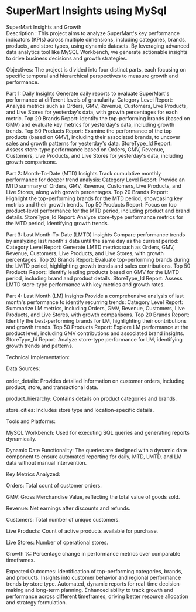 # SuperMart Insights using MySql
SuperMart Insights and Growth<br/>
Description :
This project aims to analyze SuperMart's key performance indicators (KPIs) across multiple dimensions, including categories, brands, products, and store types, using dynamic datasets. By leveraging advanced data analytics tool like MySQL Workbench, we generate actionable insights to drive business decisions and growth strategies.

Objectives:
The project is divided into four distinct parts, each focusing on specific temporal and hierarchical perspectives to measure growth and performance.

Part 1: Daily Insights
Generate daily reports to evaluate SuperMart's performance at different levels of granularity:
Category Level Report: Analyze metrics such as Orders, GMV, Revenue, Customers, Live Products, and Live Stores for yesterday's data, with growth percentages for each metric.
Top 20 Brands Report: Identify the top-performing brands (based on GMV) and evaluate key metrics for yesterday's data, including growth trends.
Top 50 Products Report: Examine the performance of the top products (based on GMV), including their associated brands, to uncover sales and growth patterns for yesterday's data.
StoreType_Id Report: Assess store-type performance based on Orders, GMV, Revenue, Customers, Live Products, and Live Stores for yesterday's data, including growth comparisons.

Part 2: Month-To-Date (MTD) Insights
Track cumulative monthly performance for deeper trend analysis:
Category Level Report: Provide an MTD summary of Orders, GMV, Revenue, Customers, Live Products, and Live Stores, along with growth percentages.
Top 20 Brands Report: Highlight the top-performing brands for the MTD period, showcasing key metrics and their growth trends.
Top 50 Products Report: Focus on top product-level performance for the MTD period, including product and brand details.
StoreType_Id Report: Analyze store-type performance metrics for the MTD period, identifying growth trends.

Part 3: Last Month-To-Date (LMTD) Insights 
Compare performance trends by analyzing last month's data until the same day as the current period:
Category Level Report: Generate LMTD metrics such as Orders, GMV, Revenue, Customers, Live Products, and Live Stores, with growth percentages.
Top 20 Brands Report: Evaluate top-performing brands during the LMTD period, highlighting growth trends and sales contributions.
Top 50 Products Report: Identify leading products based on GMV for the LMTD period, including brand and product details.
StoreType_Id Report: Assess LMTD store-type performance with key metrics and growth rates.

Part 4: Last Month (LM) Insights
Provide a comprehensive analysis of last month's performance to identify recurring trends:
Category Level Report: Summarize LM metrics, including Orders, GMV, Revenue, Customers, Live Products, and Live Stores, with growth comparisons.
Top 20 Brands Report: Identify the best-performing brands for LM, highlighting their contributions and growth trends.
Top 50 Products Report: Explore LM performance at the product level, including GMV contributions and associated brand insights.
StoreType_Id Report: Analyze store-type performance for LM, identifying growth trends and patterns.

Technical Implementation:

Data Sources:<br/>  
order_details: Provides detailed information on customer orders, including product, store, and transactional data.  

product_hierarchy: Contains details on product categories and brands.  

store_cities: Includes store type and location-specific details.

Tools and Platforms:

MySQL Workbench: Used for executing SQL queries and generating reports dynamically.

Dynamic Date Functionality:
The queries are designed with a dynamic date component to ensure automated reporting for daily, MTD, LMTD, and LM data without manual intervention.

Key Metrics Analyzed:

Orders: Total count of customer orders.

GMV: Gross Merchandise Value, reflecting the total value of goods sold.

Revenue: Net earnings after discounts and refunds.

Customers: Total number of unique customers.

Live Products: Count of active products available for purchase.

Live Stores: Number of operational stores.

Growth %: Percentage change in performance metrics over comparable timeframes.

Expected Outcomes:
Identification of top-performing categories, brands, and products.
Insights into customer behavior and regional performance trends by store type.
Automated, dynamic reports for real-time decision-making and long-term planning.
Enhanced ability to track growth and performance across different timeframes, driving better resource allocation and strategy formulation.
